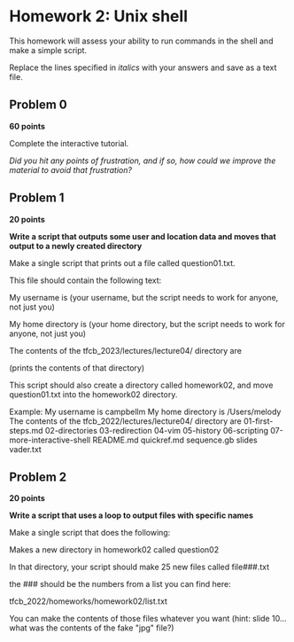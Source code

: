 # Homework 2: Unix shell

This homework will assess your ability to run commands in the shell and make a simple script.

Replace the lines specified in _italics_ with your answers and save as a text file.


## Problem 0

**60 points**

Complete the interactive tutorial.

_Did you hit any points of frustration, and if so, how could we improve the material to avoid that frustration?_


## Problem 1

**20 points**

**Write a script that outputs some user and location data and moves that output to a newly created directory**

Make a single script that prints out a file called question01.txt. 

This file should contain the following text:

  My username is (your username, but the script needs to work for anyone, not just you)

  My home directory is (your home directory, but the script needs to work for anyone, not just you)

  The contents of the tfcb_2023/lectures/lecture04/ directory are

  (prints the contents of that directory)

This script should also create a directory called homework02, and move question01.txt into the homework02 directory.

Example:
My username is campbellm
My home directory is /Users/melody
The contents of the tfcb_2022/lectures/lecture04/ directory are
01-first-steps.md
02-directories
03-redirection
04-vim
05-history
06-scripting
07-more-interactive-shell
README.md
quickref.md
sequence.gb
slides
vader.txt


## Problem 2

**20 points**

**Write a script that uses a loop to output files with specific names**


Make a single script that does the following:

Makes a new directory in homework02 called question02

In that directory, your script should make 25 new files called
file###.txt

the ### should be the numbers from a list you can find here:

tfcb_2022/homeworks/homework02/list.txt

You can make the contents of those files whatever you want (hint: slide 10... what was the contents of the fake "jpg" file?)


